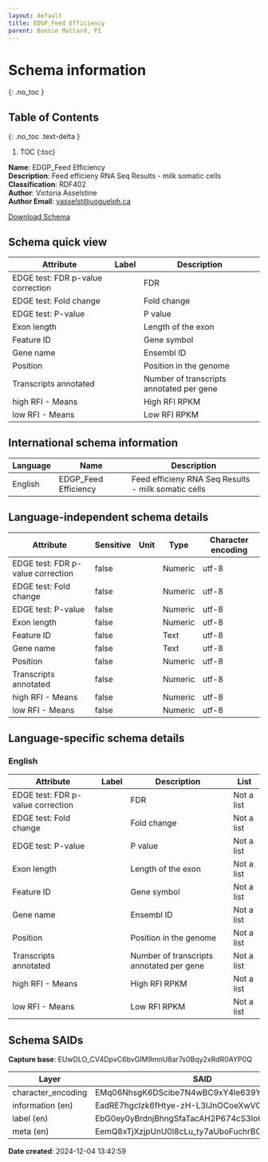 ```yaml
---
layout: default  
title: EDGP_Feed Efficiency 
parent: Bonnie Mallard, PI
---
```


# Schema information
{: .no_toc }

## Table of Contents
{: .no_toc .text-delta }

1. TOC
{:toc}

**Name**: EDGP_Feed Efficiency  
**Description**: Feed efficieny RNA Seq Results - milk somatic cells  
**Classification**: RDF402  
**Author**: Victoria Asselstine  
**Author Email**: vasselst@uoguelph.ca  

[Download Schema](EDGP_Feed_OCA_bundle.zip)  

## Schema quick view

| Attribute | Label | Description |
| --- | --- | --- |
| EDGE test: FDR p-value correction |  | FDR |
| EDGE test: Fold change |  | Fold change |
| EDGE test: P-value |  | P value |
| Exon length |  | Length of the exon |
| Feature ID |  | Gene symbol |
| Gene name |  | Ensembl ID |
| Position |  | Position in the genome |
| Transcripts annotated |  | Number of transcripts annotated per gene |
| high RFI - Means |  | High RFI RPKM |
| low RFI - Means |  | Low RFI RPKM |

## International schema information

| Language | Name | Description |
| --- | --- | --- |
| English | EDGP_Feed Efficiency | Feed efficieny RNA Seq Results - milk somatic cells |

## Language-independent schema details

| Attribute | Sensitive | Unit | Type | Character encoding |
| --- | --- | --- | --- | --- |
| EDGE test: FDR p-value correction | false |  | Numeric | utf-8 |
| EDGE test: Fold change | false |  | Numeric | utf-8 |
| EDGE test: P-value | false |  | Numeric | utf-8 |
| Exon length | false |  | Numeric | utf-8 |
| Feature ID | false |  | Text | utf-8 |
| Gene name | false |  | Text | utf-8 |
| Position | false |  | Numeric | utf-8 |
| Transcripts annotated | false |  | Numeric | utf-8 |
| high RFI - Means | false |  | Numeric | utf-8 |
| low RFI - Means | false |  | Numeric | utf-8 |

## Language-specific schema details

### English

| Attribute | Label | Description | List |
| --- | --- | --- | --- |
| EDGE test: FDR p-value correction |  | FDR | Not a list |
| EDGE test: Fold change |  | Fold change | Not a list |
| EDGE test: P-value |  | P value | Not a list |
| Exon length |  | Length of the exon | Not a list |
| Feature ID |  | Gene symbol | Not a list |
| Gene name |  | Ensembl ID | Not a list |
| Position |  | Position in the genome | Not a list |
| Transcripts annotated |  | Number of transcripts annotated per gene | Not a list |
| high RFI - Means |  | High RFI RPKM | Not a list |
| low RFI - Means |  | Low RFI RPKM | Not a list |

## Schema SAIDs

**Capture base**: EUwDLO_CV4DpvC6bvGIM9mnU8ar7s0Bqy2xRdR0AYP0Q

| Layer | SAID |
| --- | --- |
| character_encoding | EMq06NhsgK6DScibe7N4wBC9xY4le639Y7PldmBlfdkA |
| information (en) | EadRE7hgcIzk6fHtye-zH-L3IJnOCoeXwV0ossBxdc0Q |
| label (en) | EbG0ey0yBrdnjBhngSfaTacAH2P674cS3lo6T3XoDqbU |
| meta (en) | EemQ8xTjXzjpUnU0l8cLu_ty7aUboFuchrBC2DFbGSjY |

**Date created**: 2024-12-04 13:42:59

